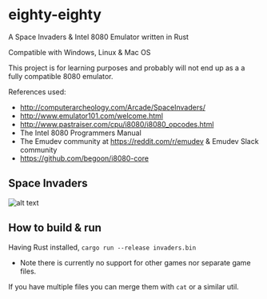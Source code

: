 # eighty-eighty
A Space Invaders & Intel 8080 Emulator written in Rust

Compatible with Windows, Linux & Mac OS


This project is for learning purposes and probably will not end up as a a fully compatible 8080 emulator.

References used:

* http://computerarcheology.com/Arcade/SpaceInvaders/
* http://www.emulator101.com/welcome.html
* http://www.pastraiser.com/cpu/i8080/i8080_opcodes.html
* The Intel 8080 Programmers Manual
* The Emudev community at https://reddit.com/r/emudev & Emudev Slack community
* https://github.com/begoon/i8080-core



## Space Invaders
![alt text](https://github.com/stianeklund/eighty-eighty/raw/master/src/assets/screenshot.png)


## How to build & run

Having Rust installed, `cargo run --release invaders.bin`
* Note there is currently no support for other games nor separate game files.

If you have multiple files you can merge them with `cat` or a similar util.






